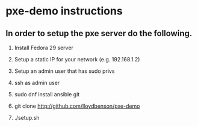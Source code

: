 # pxe-demo instructions

## In order to setup the pxe server do the following.

1.  Install Fedora 29 server

1.  Setup a static IP for your network (e.g. 192.168.1.2)

1.  Setup an admin user that has sudo privs

1.  ssh as admin user

1.  sudo dnf install ansible git

1.  git clone http://github.com/lloydbenson/pxe-demo

1.  ./setup.sh
